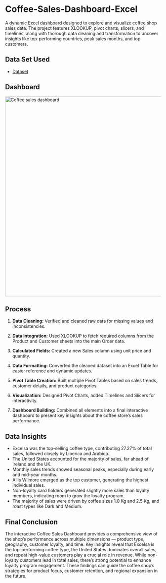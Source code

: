 # Coffee-Sales-Dashboard-Excel
A dynamic Excel dashboard designed to explore and visualize coffee shop sales data. The project features XLOOKUP, pivot charts, slicers, and timelines, along with thorough data cleaning and transformation to uncover insights like top-performing countries, peak sales months, and top customers.
## Data Set Used
- <a href="https://github.com/Dakshsingh1304/Coffee-Sales-Dashboard-Excel/blob/main/coffeeOrdersData%20Project.xlsx">Dataset</a>
## Dashboard
<img width="1483" height="645" alt="Coffee sales dashboard" src="https://github.com/user-attachments/assets/1361871f-34ff-4533-ae57-c79bf1d42750" />

## Process 
1. **Data Cleaning:** Verified and cleaned raw data for missing values and inconsistencies.

2. **Data Integration:** Used XLOOKUP to fetch required columns from the Product and Customer sheets into the main Order data.

3. **Calculated Fields:** Created a new Sales column using unit price and quantity.

4. **Data Formatting:** Converted the cleaned dataset into an Excel Table for easier reference and dynamic updates.

5. **Pivot Table Creation:** Built multiple Pivot Tables based on sales trends, customer details, and product categories.

6. **Visualization:** Designed Pivot Charts, added Timelines and Slicers for interactivity.

7. **Dashboard Building:** Combined all elements into a final interactive dashboard to present key insights about the coffee store’s sales performance.

## Data Insights
- Excelsa was the top-selling coffee type, contributing 27.27% of total sales, followed closely by Liberica and Arabica.
- The United States accounted for the majority of sales, far ahead of Ireland and the UK.
- Monthly sales trends showed seasonal peaks, especially during early and mid-year months.
- Allis Wilmore emerged as the top customer, generating the highest individual sales.
- Non-loyalty card holders generated slightly more sales than loyalty members, indicating room to grow the loyalty program.
- The majority of sales were driven by coffee sizes 1.0 Kg and 2.5 Kg, and roast types like Dark and Medium.

## Final Conclusion
The interactive Coffee Sales Dashboard provides a comprehensive view of the shop’s performance across multiple dimensions — product type, geography, customer loyalty, and time. Key insights reveal that Excelsa is the top-performing coffee type, the United States dominates overall sales, and repeat high-value customers play a crucial role in revenue. While non-loyalty customers lead in total sales, there’s strong potential to enhance loyalty program engagement. These findings can guide the coffee shop’s strategies for product focus, customer retention, and regional expansion in the future.




